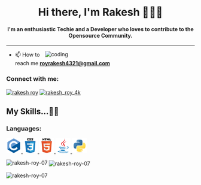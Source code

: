 <!--![(MasterHead](https://www.google.com/url?sa=i&url=https%3A%2F%2Fgithub.com%2Frishavchanda&psig=AOvVaw1rOBIgos3Wj9tKUfH8yDMD&ust=1710518922075000&source=images&cd=vfe&opi=89978449&ved=0CBIQjRxqFwoTCNDTqtiR9IQDFQAAAAAdAAAAABAE)-->
<h1 align="center">Hi there, I'm Rakesh 🙋🏽‍♂️</h1>
<h4 align="center">I'm an enthusiastic Techie and a Developer who loves to contribute to the Opensource Community.</h4>
<hr>

<img align="right" alt="coding" width="400" src="https://user-images.githubusercontent.com/55389276/140866485-8fb1c876-9a8f-4d6a-98dc-08c4981eaf70.gif">

- 📫 How to reach me **royrakesh4321@gmail.com**



<h3 align="left">Connect with me:</h3>
<p align="left">
<a href="https://fb.com/rakesh roy" target="blank"><img align="center" src="https://raw.githubusercontent.com/rahuldkjain/github-profile-readme-generator/master/src/images/icons/Social/facebook.svg" alt="rakesh roy" height="30" width="40" /></a>
<a href="https://instagram.com/rakesh_roy_4k" target="blank"><img align="center" src="https://raw.githubusercontent.com/rahuldkjain/github-profile-readme-generator/master/src/images/icons/Social/instagram.svg" alt="rakesh_roy_4k" height="30" width="40" /></a>
<!-- <a href="https://gmail.com/royrakesh4321@gmail.com" target="blank"><img align="center" src="https://raw.githubusercontent.com/rahuldkjain/github-profile-readme-generator/master/src/images/icons/Social/gmail.svg" alt="royrakesh4321@gmail.com" height="30" width="40" /></a> -->
</p>
<h2> My Skills...👨‍💻</h2> 

<h3 align="left">Languages:</h3>
<p align="left"> <a href="https://www.cprogramming.com/" target="_blank" rel="noreferrer"> <img src="https://raw.githubusercontent.com/devicons/devicon/master/icons/c/c-original.svg" alt="c" width="40" height="40"/> </a> <a href="https://www.w3schools.com/css/" target="_blank" rel="noreferrer"> <img src="https://raw.githubusercontent.com/devicons/devicon/master/icons/css3/css3-original-wordmark.svg" alt="css3" width="40" height="40"/> </a> <a href="https://www.w3.org/html/" target="_blank" rel="noreferrer"> <img src="https://raw.githubusercontent.com/devicons/devicon/master/icons/html5/html5-original-wordmark.svg" alt="html5" width="40" height="40"/> </a> <a href="https://www.java.com" target="_blank" rel="noreferrer"> <img src="https://raw.githubusercontent.com/devicons/devicon/master/icons/java/java-original.svg" alt="java" width="40" height="40"/> </a> <a href="https://www.python.org" target="_blank" rel="noreferrer"> <img src="https://raw.githubusercontent.com/devicons/devicon/master/icons/python/python-original.svg" alt="python" width="40" height="40"/> </a> </p>

<p><img align="left" src="https://github-readme-stats.vercel.app/api/top-langs?username=rakesh-roy-07&show_icons=true&locale=en&layout=compact" alt="rakesh-roy-07" /></p>

<p>&nbsp;<img align="center" src="https://github-readme-stats.vercel.app/api?username=rakesh-roy-07&show_icons=true&locale=en" alt="rakesh-roy-07" /></p>

<p><img align="center" src="https://github-readme-streak-stats.herokuapp.com/?user=rakesh-roy-07&" alt="rakesh-roy-07" /></p>
